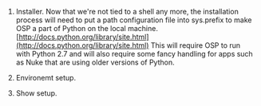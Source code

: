 
1. Installer. Now that we're not tied to a shell any more, the installation process will need to put a path configuration file into sys.prefix to make OSP a part of Python on the local machine. [http://docs.python.org/library/site.html](http://docs.python.org/library/site.html) This will require OSP to run with Python 2.7 and will also require some fancy handling for apps such as Nuke that are using older versions of Python.

2. Environemt setup.

3. Show setup.

